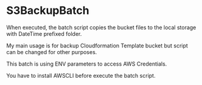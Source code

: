 # S3BackupBatch
When executed, the batch script copies the bucket files to the local storage with DateTime prefixed folder.

My main usage is for backup Cloudformation Template bucket but script can be changed for other purposes.

This batch is using ENV parameters to access AWS Credentials.

You have to install AWSCLI before execute the batch script.

